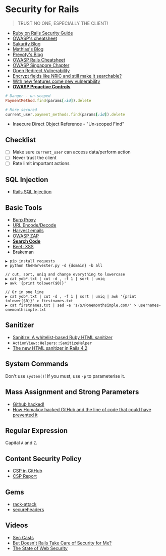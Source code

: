 # Security for Rails

> TRUST NO ONE, ESPECIALLY THE CLIENT!

* [Ruby on Rails Security Guide](http://guides.rubyonrails.org/security.html)
* [OWASP's cheatsheet](https://www.owasp.org/index.php/Ruby_on_Rails_Cheatsheet)
* [Sakurity Blog](http://sakurity.com/blog)
* [Mathias's Blog](https://mathiasbynens.be/)
* [Prevoty's Blog](http://blog.prevoty.com/)
* [OWASP Rails Cheatsheet](https://www.owasp.org/index.php/Ruby_on_Rails_Cheatsheet)
* [OWASP Singapore Chapter](https://www.owasp.org/index.php/Singapore)
* [Open Redirect Vulnerability](http://homakov.blogspot.sg/2014/01/evolution-of-open-redirect-vulnerability.html)
* [Encrypt fields like NRIC and still make it searchable?](http://blog.iempire.ru/2015/12/18/simple-rails-encryption/)
* [With new features come new vulnerability](http://homakov.blogspot.sg/2012/06/saferweb-with-new-features-come-new.html)
* [**OWASP Proactive Controls**](https://www.owasp.org/index.php/OWASP_Proactive_Controls)

```ruby
# Danger - un-scoped
PaymentMethod.find(params[:id]).delete

# More secured
current_user.payment_methods.find(params[:id]).delete
```

* Insecure Direct Object Reference - "Un-scoped Find"

## Checklist

- [ ] Make sure `current_user` can access data/perform action
- [ ] Never trust the client
- [ ] Rate limit important actions

## SQL Injection

* [Rails SQL Injection](http://rails-sqli.org/)

## Basic Tools

* [Burp Proxy](https://portswigger.net/burp/proxy.html)
* [URL Encode/Decode](http://www.url-encode-decode.com/)
* [Harvest emails](https://github.com/laramies/theHarvester)
* [OWASP ZAP](https://github.com/zaproxy/zaproxy)
* [**Search Code**](https://searchcode.com)
* [Beef: XSS](http://beefproject.com/)
* Brakeman

```
▶ pip install requests
▶ python theHarvester.py -d {domain} -b all
```

```
// cut, sort, uniq and change everything to lowercase
▶ cat yob*.txt | cut -d , -f 1 | sort | uniq
▶ awk '{print tolower($0)}'

// Or in one line
▶ cat yob*.txt | cut -d , -f 1 | sort | uniq | awk '{print tolower($0)}' > firstnames.txt
▶ cat firstnames.txt | sed -e 's/$/@onemonthsimple.com/' > usernames-onemonthsimple.txt
```

## Sanitizer

* [Sanitize: A whitelist-based Ruby HTML sanitizer](http://wonko.com/post/sanitize)
* `ActionView::Helpers::SanitizeHelper`
* [The new HTML sanitizer in Rails 4.2](http://blog.plataformatec.com.br/2014/07/the-new-html-sanitizer-in-rails-4-2/)

## System Commands

Don't use `system()`! If you must, use `-p` to parameterise it.

## Mass Assignment and Strong Parameters

* [Github hacked!](https://github.com/blog/1068-public-key-security-vulnerability-and-mitigation)
* [How Homakov hacked GitHub and the line of code that could have prevented it](https://gist.github.com/peternixey/1978249)

## Regular Expression

Capital `A` and `Z`.

## Content Security Policy

* [CSP in GitHub](https://github.com/blog/1477-content-security-policy)
* [CSP Report](https://www.tollmanz.com/content-security-policy-report-samples/)

## Gems

* [rack-attack](https://github.com/kickstarter/rack-attack)
* [secureheaders](https://github.com/twitter/secureheaders)

## Videos

* [Sec Casts](https://seccasts.com/)
* [But Doesn't Rails Take Care of Security for Me?](https://www.youtube.com/watch?v=3P9naxOfUC4)
* [The State of Web Security](https://www.youtube.com/watch?v=UoiCylwUoq4)